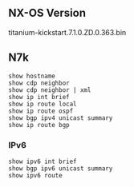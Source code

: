 
## NX-OS Version

titanium-kickstart.7.1.0.ZD.0.363.bin

## N7k

```
show hostname
show cdp neighbor
show cdp neighbor | xml
show ip int brief
show ip route local
show ip route ospf
show bgp ipv4 unicast summary
show ip route bgp
```

### IPv6

```
show ipv6 int brief
show bgp ipv6 unicast summary
show ipv6 route
```
